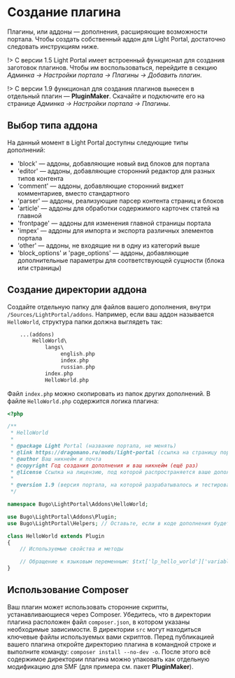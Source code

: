 # Создание плагина
Плагины, или аддоны — дополнения, расширяющие возможности портала. Чтобы создать собственный аддон для Light Portal, достаточно следовать инструкциям ниже.

!> С версии 1.5 Light Portal имеет встроенный функционал для создания заготовок плагинов. Чтобы им воспользоваться, перейдите в секцию _Админка -> Настройки портала -> Плагины -> Добавить плагин_.

!> С версии 1.9 функционал для создания плагинов вынесен в отдельный плагин — **PluginMaker**. Скачайте и подключите его на странице _Админка -> Настройки портала -> Плагины_.

## Выбор типа аддона
На данный момент в Light Portal доступны следующие типы дополнений:

* 'block' — аддоны, добавляющие новый вид блоков для портала
* 'editor' — аддоны, добавляющие сторонний редактор для разных типов контента
* 'comment' — аддоны, добавляющие сторонний виджет комментариев, вместо стандартного
* 'parser' — аддоны, реализующие парсер контента страниц и блоков
* 'article' — аддоны для обработки содержимого карточек статей на главной
* 'frontpage' — аддоны для изменения главной страницы портала
* 'impex' — аддоны для импорта и экспорта различных элементов портала
* 'other' — аддоны, не входящие ни в одну из категорий выше
* 'block_options' и 'page_options' — аддоны, добавляющие дополнительные параметры для соответствующей сущности (блока или страницы)

## Создание директории аддона
Создайте отдельную папку для файлов вашего дополнения, внутри `/Sources/LightPortal/addons`. Например, если ваш аддон называется `HelloWorld`, структура папки должна выглядеть так:

```php
    ...(addons)
        HelloWorld\
            langs\
                 english.php
                 index.php
                 russian.php
            index.php
            HelloWorld.php
```

Файл `index.php` можно скопировать из папок других дополнений. В файле `HelloWorld.php` содержится логика плагина:

```php
<?php

/**
 * HelloWorld
 *
 * @package Light Portal (название портала, не менять)
 * @link https://dragomano.ru/mods/light-portal (ссылка на страницу портала, либо на страницу вашего дополнения, если оно не идет в комплекте с порталом)
 * @author Ваш никнейм и почта
 * @copyright Год создания дополнения и ваш никнейм (ещё раз)
 * @license Ссылка на лицензию, под которой распространяется ваше дополнение, и название лицензии
 *
 * @version 1.9 (версия портала, на которой разрабатывалось и тестировалось ваше дополнение)
 */

namespace Bugo\LightPortal\Addons\HelloWorld;

use Bugo\LightPortal\Addons\Plugin;
use Bugo\LightPortal\Helpers; // Оставьте, если в коде дополнения будете использовать хелперы портала

class HelloWorld extends Plugin
{
    // Используемые свойства и методы

    // Обращение к языковым переменным: $txt['lp_hello_world']['variable_name']
}

```

## Использование Composer
Ваш плагин может использовать сторонние скрипты, устанавливающиеся через Composer.
Убедитесь, что в директории плагина расположен файл `composer.json`, в котором указаны необходимые зависимости. В директории `src` могут находиться ключевые файлы используемых вами скриптов.
Перед публикацией вашего плагина откройте директорию плагина в командной строке и выполните команду: `composer install --no-dev -o`. После этого всё содержимое директории плагина можно упаковать как отдельную модификацию для SMF (для примера см. пакет **PluginMaker**).